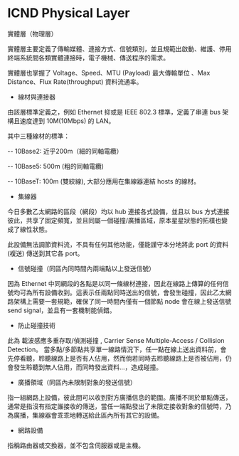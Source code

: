 # ICND Physical Layer
實體層（物理層）

實體層主要定義了傳輸媒體、連接方式、信號類別，並且規範出啟動、維護、停用終端系統間各類實體連接時，電子機械、傳送程序的需求。

實體層也掌握了 Voltage、Speed、MTU (Payload) 最大傳輸單位 、Max Distance、Flux Rate(throughput) 資料流通率。

* 線材與連接器

由該層標準定義之，例如 Ethernet 抑或是 IEEE 802.3 標準，定義了串連 bus 架構且速度達到 10M(10Mbps) 的 LAN。

其中三種線材的標準：

   -- 10Base2: 近乎200m（細的同軸電纜）
  
   -- 10Base5: 500m (粗的同軸電纜)
  
   -- 10BaseT: 100m (雙絞線), 大部分應用在集線器連結 hosts 的線材。
   
 * 集線器
 
 今日多數乙太網路的區段（網段）均以 hub 連接各式設備，並且以 bus 方式連接彼此，共享了固定頻寬，並且同屬一個碰撞/廣播區域，原本星星狀態的拓樸也變成了線性狀態。
 
 此設備無法調節資料流，不具有任何其他功能，僅能謹守本分地將此 port 的資料 (複送) 傳送到其它各 port。
   
 * 信號碰撞（同區內同時間內兩端點以上發送信號）
 
 因為 Ethernet 中同網段的各點是以同一條線材連接，因此在線路上傳算的任何信號均可為所有設備收到。這表示任兩點同時送出的信號，會發生碰撞，因此乙太網路架構上需要一套規範，確保了同一時間內僅有一個節點 node 會在線上發送信號 send signal，並且有一套機制能偵錯。
 
 * 防止碰撞技術
 
 此為 載波感應多重存取/偵測碰撞 , Carrier Sense Multiple-Access / Collision Detection。
 當多點/多節點共享單一線路情況下，任一點在線上送出資料前，會先停看聽，聆聽線路上是否有人佔用，然而倘若同時去聆聽線路上是否被佔用，仍會發生聆聽到無人佔用，而同時發出資料...，造成碰撞。
 
 * 廣播領域（同區內未限制對象的發送信號）
 
 指一組網路上設備，彼此間可以收到對方廣播信息的範圍。廣播不同於單點傳送，通常是指沒有指定誰接收的傳送，當任一端點發出了未限定接收對象的信號時，乃為廣播，集線器會乖乖地轉送給此區內所有其它的設備。
 
 * 網路設備
 
 指稱路由器或交換器，並不包含伺服器或是主機。

 
 
  




